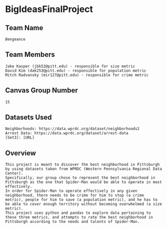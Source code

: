 # BigIdeasFinalProject  
## Team Name  
    Bengeance  
## Team Members  
    Jake Kasper (jbk52@pitt.edu) - responsible for size metric
    David Kim (dak253@pitt.edu) - responsible for population metric
    Mitch Radvansky (mir127@pitt.edu) - responsible for crime metric
## Canvas Group Number  
    15
## Datasets Used  
    Neighborhoods: https://data.wprdc.org/dataset/neighborhoods2  
    Arrest Data: https://data.wprdc.org/dataset/arrest-data
    [Set3]: [URL]  
## Overview  
    This project is meant to discover the best neighborhood in Pittsburgh by using datasets taken from WPRDC (Western Pennsylvania Regional Data Center).
    Specifically, our group chose to represent the best neighborhood in Pittsburgh as the one that Spider-Man would be able to operate in most effectively.
    In order for Spider-Man to operate effectively in any given neighborhood, there needs to be crime for him to stop (a crime metric), people for him to save (a population metric), and he has to be able to cover enough territory without becoming overwhelmed (a size metric). 
    This project uses python and pandas to explore data pertaining to these three metrics, and attempts to rate the best neighborhood in Pittsburgh according to the needs and talents of Spider-Man. 
